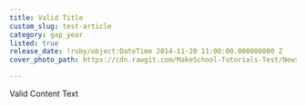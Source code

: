 ```yaml
---
title: Valid Title
custom_slug: test-article
category: gap_year
listed: true
release_date: !ruby/object:DateTime 2014-11-20 11:00:00.000000000 Z
cover_photo_path: https://cdn.rawgit.com/MakeSchool-Tutorials-Test/News_Tests/91969a8fdaa2a64e61b896760bedf3aba0f1bd0c/ed72100c-161e-4772-8ac9-39be64ac6b08/cover_photo.jpeg

---
```

Valid Content Text